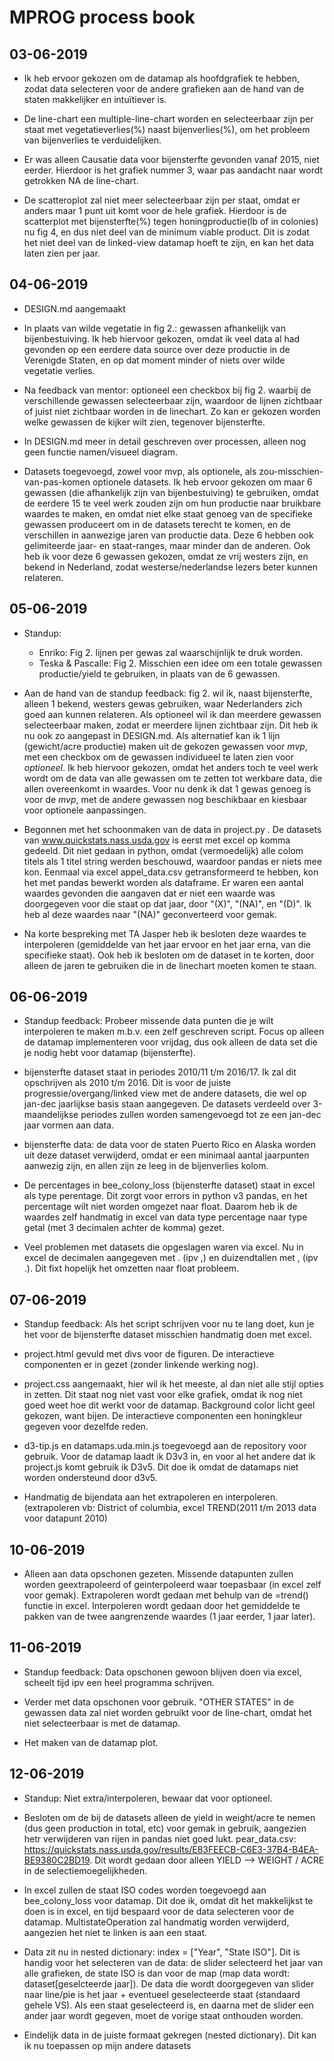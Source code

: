 # MPROG process book


## 03-06-2019
* Ik heb ervoor gekozen om de datamap als hoofdgrafiek te hebben, zodat data selecteren voor de andere grafieken aan de hand van de staten makkelijker en intuïtiever is.

* De line-chart een multiple-line-chart worden en selecteerbaar zijn per staat met vegetatieverlies(%) naast bijenverlies(%), om het probleem van bijenverlies te verduidelijken.

* Er was alleen Causatie data voor bijensterfte gevonden vanaf 2015, niet eerder. Hierdoor is het grafiek nummer 3, waar pas aandacht naar wordt getrokken NA de line-chart.

* De scatteroplot zal niet meer selecteerbaar zijn per staat, omdat er anders maar 1 punt uit komt voor de hele grafiek. Hierdoor is de scatterplot met bijensterfte(%) tegen honingproductie(lb of in colonies) nu fig 4, en dus niet deel van de minimum viable product. Dit is zodat het niet deel van de linked-view datamap hoeft te zijn, en kan het data laten zien per jaar.  



## 04-06-2019
* DESIGN.md aangemaakt

* In plaats van wilde vegetatie in fig 2.: gewassen afhankelijk van bijenbestuiving. Ik heb hiervoor gekozen, omdat ik veel data al had gevonden op een eerdere data source over deze productie in de Verenigde Staten, en op dat moment minder of niets over wilde vegetatie verlies.

* Na feedback van mentor: optioneel een checkbox bij fig 2. waarbij de verschillende gewassen selecteerbaar zijn, waardoor de lijnen zichtbaar of juist niet zichtbaar worden in de linechart. Zo kan er gekozen worden welke gewassen de kijker wilt zien, tegenover bijensterfte.

* In DESIGN.md meer in detail geschreven over processen, alleen nog geen functie namen/visueel diagram.

* Datasets toegevoegd, zowel voor mvp, als optionele, als zou-misschien-van-pas-komen optionele datasets. Ik heb ervoor gekozen om maar 6 gewassen (die afhankelijk zijn van bijenbestuiving) te gebruiken, omdat de eerdere 15 te veel werk zouden zijn om hun productie naar bruikbare waardes te maken, en omdat niet elke staat genoeg van de specifieke gewassen produceert om in de datasets terecht te komen, en de verschillen in aanwezige jaren van productie data. Deze 6 hebben ook gelimiteerde jaar- en staat-ranges, maar minder dan de anderen. Ook heb ik voor deze 6 gewassen gekozen, omdat ze vrij westers zijn, en bekend in Nederland, zodat westerse/nederlandse lezers beter kunnen relateren.



## 05-06-2019
* Standup:
    * Enriko: Fig 2. lijnen per gewas zal waarschijnlijk te druk worden.
    * Teska & Pascalle: Fig 2. Misschien een idee om een totale gewassen productie/yield te gebruiken, in plaats van de 6 gewassen.

* Aan de hand van de standup feedback: fig 2. wil ik, naast bijensterfte, alleen 1 bekend, westers gewas gebruiken, waar Nederlanders zich goed aan kunnen relateren. Als optioneel wil ik dan meerdere gewassen selecteerbaar maken, zodat er meerdere lijnen zichtbaar zijn. Dit heb ik nu ook zo aangepast in DESIGN.md. Als alternatief kan ik 1 lijn (gewicht/acre productie) maken uit de gekozen gewassen voor *mvp*, met een checkbox om de gewassen individueel te laten zien voor *optioneel*. Ik heb hiervoor gekozen, omdat het anders toch te veel werk wordt om de data van alle gewassen om te zetten tot werkbare data, die allen overeenkomt in waardes. Voor nu denk ik dat 1 gewas genoeg is voor de *mvp*, met de andere gewassen nog beschikbaar en kiesbaar voor optionele aanpassingen.

* Begonnen met het schoonmaken van de data in project.py . De datasets van www.quickstats.nass.usda.gov is eerst met excel op komma gedeeld. Dit niet gedaan in python, omdat (vermoedelijk) alle colom titels als 1 titel string werden beschouwd, waardoor pandas er niets mee kon. Eenmaal via excel appel_data.csv getransformeerd te hebben, kon het met pandas bewerkt worden als dataframe. Er waren een aantal waardes gevonden die aangaven dat er niet een waarde was doorgegeven voor die staat op dat jaar, door "(X)", "(NA)", en "(D)". Ik heb al deze waardes naar "(NA)" geconverteerd voor gemak.

* Na korte bespreking met TA Jasper heb ik besloten deze waardes te interpoleren (gemiddelde van het jaar ervoor en het jaar erna, van die specifieke staat). Ook heb ik besloten om de dataset in te korten, door alleen de jaren te gebruiken die in de linechart moeten komen te staan.


## 06-06-2019
* Standup feedback: Probeer missende data punten die je wilt interpoleren te maken m.b.v. een zelf geschreven script. Focus op alleen de datamap implementeren voor vrijdag, dus ook alleen de data set die je nodig hebt voor datamap (bijensterfte).

* bijensterfte dataset staat in periodes 2010/11 t/m 2016/17. Ik zal dit opschrijven als 2010 t/m 2016. Dit is voor de juiste progressie/overgang/linked view met de andere datasets, die wel op jan-dec jaarlijkse basis staan aangegeven. De datasets verdeeld over 3-maandelijkse periodes zullen worden samengevoegd tot ze een jan-dec jaar vormen aan data.

* bijensterfte data: de data voor de staten Puerto Rico en Alaska worden uit deze dataset verwijderd, omdat er een minimaal aantal jaarpunten aanwezig zijn, en allen zijn ze leeg in de bijenverlies kolom.

* De percentages in bee_colony_loss (bijensterfte dataset) staat in excel als type perentage. Dit zorgt voor errors in python v3 pandas, en het percentage wilt niet worden omgezet naar float. Daarom heb ik de waardes zelf handmatig in excel van data type percentage naar type getal (met 3 decimalen achter de komma) gezet.

* Veel problemen met datasets die opgeslagen waren via excel. Nu in excel de decimalen aangegeven met . (ipv ,) en duizendtallen met , (ipv .). Dit fixt hopelijk het omzetten naar float probleem.

## 07-06-2019
* Standup feedback: Als het script schrijven voor nu te lang doet, kun je het voor de bijensterfte dataset misschien handmatig doen met excel.

* project.html gevuld met divs voor de figuren. De interactieve componenten er in gezet (zonder linkende werking nog).

* project.css aangemaakt, hier wil ik het meeste, al dan niet alle stijl opties in zetten. Dit staat nog niet vast voor elke grafiek, omdat ik nog niet goed weet hoe dit werkt voor de datamap. Background color licht geel gekozen, want bijen. De interactieve componenten een honingkleur gegeven voor dezelfde reden.

* d3-tip.js en datamaps.uda.min.js toegevoegd aan de repository voor gebruik. Voor de datamap laadt ik D3v3 in, en voor al het andere dat ik project.js komt gebruik ik D3v5. Dit doe ik omdat de datamaps niet worden ondersteund door d3v5.

* Handmatig de bijendata aan het extrapoleren en interpoleren. (extrapoleren vb: District of columbia, excel TREND(2011 t/m 2013 data voor datapunt 2010)

## 10-06-2019
* Alleen aan data opschonen gezeten. Missende datapunten zullen worden geextrapoleerd of geinterpoleerd waar toepasbaar (in excel zelf voor gemak). Extrapoleren wordt gedaan met behulp van de =trend() functie in excel. Interpoleren wordt gedaan door het gemiddelde te pakken van de twee aangrenzende waardes (1 jaar eerder, 1 jaar later).


## 11-06-2019
* Standup feedback: Data opschonen gewoon blijven doen via excel, scheelt tijd ipv een heel programma schrijven.

* Verder met data opschonen voor gebruik. "OTHER STATES" in de gewassen data zal niet worden gebruikt voor de line-chart, omdat het niet selecteerbaar is met de datamap.

* Het maken van de datamap plot.

## 12-06-2019
* Standup: Niet extra/interpoleren, bewaar dat voor optioneel.

* Besloten om de bij de datasets alleen de yield in weight/acre te nemen (dus geen production in total, etc) voor gemak in gebruik, aangezien hetr verwijderen van rijen in pandas niet goed lukt. pear_data.csv: https://quickstats.nass.usda.gov/results/E83FEECB-C6E3-37B4-B4EA-BE9380C2BD19. Dit wordt gedaan door alleen YIELD --> WEIGHT / ACRE in de selectiemoegelijkheden.

* In excel zullen de staat ISO codes worden toegevoegd aan bee_colony_loss voor datamap. Dit doe ik, omdat dit het makkelijkst te doen is in excel, en tijd bespaard voor de data selecteren voor de datamap. MultistateOperation zal handmatig worden verwijderd, aangezien het niet te linken is aan een staat.

* Data zit nu in nested dictionary: index = ["Year", "State ISO"]. Dit is handig voor het selecteren van de data: de slider selecteerd het jaar van alle grafieken, de state ISO is dan voor de map (map data wordt: dataset[geselcteerde jaar]). De data die wordt doorgegeven van slider naar line/pie is het jaar + eventueel geselecteerde staat (standaard gehele VS). Als een staat geselecteerd is, en daarna met de slider een ander jaar wordt gegeven, moet de vorige staat onthouden worden.

* Eindelijk data in de juiste formaat gekregen (nested dictionary). Dit kan ik nu toepassen op mijn andere datasets
